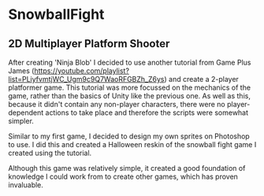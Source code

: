 # SnowballFight
## 2D Multiplayer Platform Shooter

After creating 'Ninja Blob' I decided to use another tutorial from Game Plus James (https://youtube.com/playlist?list=PLiyfvmtjWC_Ugm9c9Q7WaoRFGBZh_Z6ys) and create a 2-player platformer game. This tutorial was more focussed on the mechanics of the game, rather than the basics of Unity like the previous one. As well as this, because it didn't contain any non-player characters, there were no player-dependent actions to take place and therefore the scripts were somewhat simpler.

Similar to my first game, I decided to design my own sprites on Photoshop to use. I did this and created a Halloween reskin of the snowball fight game I created using the tutorial. 

Although this game was relatively simple, it created a good foundation of knowledge I could work from to create other games, which has proven invaluable.
